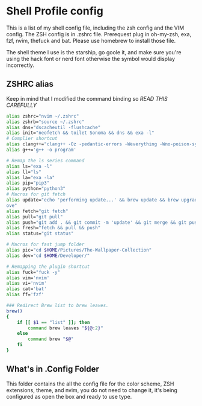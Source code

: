 # Shell Profile config

This is a list of my shell config file, including the zsh config and the VIM config.
The ZSH config is in .zshrc file. Prerequest plug in oh-my-zsh, exa, fzf, nvim, thefuck and bat. Please use homebrew to install those file.

The shell theme I use is the starship, go goole it, and make sure you're using the hack font or nerd font otherwise the symbol would display incorrectly.


## ZSHRC alias
Keep in mind that I modified the command binding so *READ THIS CAREFULLY*
```zsh
alias zshrc="nvim ~/.zshrc"
alias zshrb="source ~/.zshrc"
alias dns="dscacheutil -flushcache"
alias init="neofetch && toilet Sonoma && dns && exa -l"
# Complier shortcut
alias clang++="clang++ -Oz -pedantic-errors -Weverything -Wno-poison-system-directories -Wno-c++98-compat -std=c++20 -o program"
alias g++='g++ -o program'

# Remap the ls series command
alias ls="exa -l"
alias ll="ls"
alias la="exa -la"
alias pip="pip3"
alias python="python3"
# Macros for git fetch
alias update="echo 'performing update...' && brew update && brew upgrade && omz update && echo 'Cleaning up.....' && brew cleanup -s --prune=all && brew autorem
ove"
alias fetch="git fetch"
alias pull="git pull"
alias push="git add . && git commit -m 'update' && git merge && git push"
alias fresh="fetch && pull && push"
alias status="git status"

# Macros for fast jump folder
alias pic="cd $HOME/Pictures/The-Wallpaper-Collection"
alias dev="cd $HOME/Developer/"

# Remapping the plugin shortcut
alias fuck="fuck -y"
alias vim='nvim'
alias vi='nvim'
alias cat='bat'
alias ff='fzf'

### Redirect Brew list to brew leaves.
brew()
{
    if [[ $1 == "list" ]]; then
        command brew leaves "${@:2}"
    else
        command brew "$@"
    fi
}
```
## What's in .Config Folder
This folder contains the all the config file for the color scheme, ZSH extensions, theme, and nvim, you do not need to change it, it's being configured as
open the box and ready to use type.

